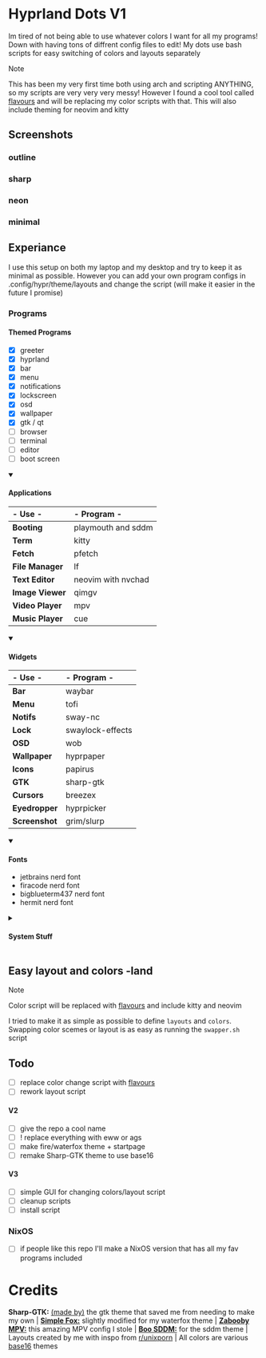 # Hyprland Dots V1
Im tired of not being able to use whatever colors I want for all my programs! Down with having tons of diffrent config files to edit! My dots use bash scripts for easy switching of colors and layouts separately
> [!NOTE]  
> This has been my very first time both using arch and scripting ANYTHING, so my scripts are very very very messy! However I found a cool tool called [flavours](https://github.com/misterio77/flavours) and will be replacing my color scripts with that. This will also include theming for neovim and kitty

## Screenshots
### outline

### sharp

### neon

### minimal


## Experiance
I use this setup on both my laptop and my desktop and try to keep it as minimal as possible. However you can add your own program configs in .config/hypr/theme/layouts and change the script (will make it easier in the future I promise)

### Programs
#### Themed Programs
- [X] greeter
- [X] hyprland
- [X] bar
- [X] menu
- [X] notifications
- [X] lockscreen
- [X] osd
- [X] wallpaper
- [X] gtk / qt
- [ ] browser
- [ ] terminal
- [ ] editor
- [ ] boot screen

<details open> 
  <summary><h4>Applications</h4></summary>
  
  |- Use -|- Program -|
  |:-|:-|
  |**Booting** | playmouth and sddm |
  |**Term** | kitty |
  |**Fetch** | pfetch |
  |**File Manager** | lf |
  |**Text Editor** | neovim with nvchad |
  |**Image Viewer** | qimgv |
  |**Video Player** | mpv |
  |**Music Player** | cue |
</details>

<details open> 
  <summary><h4>Widgets</h4></summary>
  
  |- Use -|- Program -|
  |:-|:-|
  |**Bar** |waybar|
  |**Menu** |tofi|
  |**Notifs** |sway-nc|
  |**Lock** |swaylock-effects|
  |**OSD** |wob|
  |**Wallpaper** |hyprpaper|
  |**Icons** |papirus|
  |**GTK** |sharp-gtk|
  |**Cursors** |breezex|
  |**Eyedropper**|hyprpicker|
  |**Screenshot**|grim/slurp|
</details>

<details open> 
  <summary><h4>Fonts</h4></summary>
  
  * jetbrains nerd font
  * firacode nerd font
  * bigblueterm437 nerd font
  * hermit nerd font
</details>

<details> 
  <summary><h4>System Stuff</h4></summary>
  
  * pipewire
  * pavucontrol
  * xdg-desktop-portal
  * xdg-user-dirs
  * qt5-wayland
  * qt6-wayland
  * bluez
  * qt5-styleplugins 
  * gtk-engine-murrine
  * playerctl
  * brightnessctl
  * polkit-kde-agent
  * blueman
  * tlp
  * swayidle
</details>

## Easy layout and colors -land
> [!NOTE]  
> Color script will be replaced with [flavours](https://github.com/misterio77/flavours) and include kitty and neovim
> 
I tried to make it as simple as possible to define `layouts` and `colors`. Swapping color scemes or layout is as easy as running the `swapper.sh` script

## Todo
- [ ] replace color change script with [flavours](https://github.com/misterio77/flavours)
- [ ] rework layout script

#### V2
- [ ] give the repo a cool name
- [ ] ! replace everything with eww or ags
- [ ] make fire/waterfox theme + startpage
- [ ] remake Sharp-GTK theme to use base16

#### V3
- [ ] simple GUI for changing colors/layout script
- [ ] cleanup scripts
- [ ] install script

### NixOS
- [ ] if people like this repo I'll make a NixOS version that has all my fav programs included

# Credits
**Sharp-GTK:** [(made by)](https://github.com/myagko) the gtk theme that saved me from needing to make my own | [**Simple Fox:**](https://github.com/migueravila/SimpleFox) slightly modified for my waterfox theme | [**Zabooby
 MPV:**](https://github.com/Zabooby/mpv-config) this amazing MPV config I stole | [**Boo SDDM:**](https://github.com/PROxZIMA/boo-sddm) for the sddm theme | Layouts created by me with inspo from [r/unixporn](https://www.reddit.com/r/unixporn/) | All colors are various [base16](https://github.com/chriskempson/base16-schemes-source) themes
